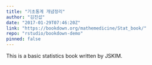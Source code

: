 ```yaml
---
title: "기초통계 개념정리"
author: "김진섭"
date: "2017-01-29T07:46:20Z"
link: "https://bookdown.org/mathemedicine/Stat_book/"
repo: "rstudio/bookdown-demo"
pinned: false
---
```


This is a basic statistics book written by JSKIM.
